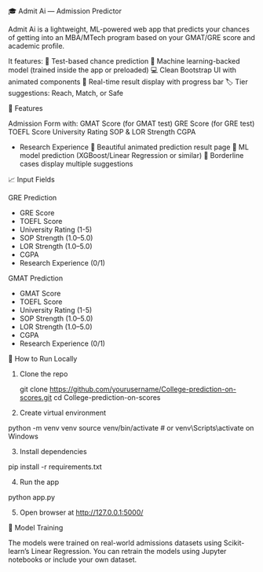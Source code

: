 🎓 Admit Ai — Admission Predictor

Admit Ai is a lightweight, ML-powered web app that predicts your chances of getting into an MBA/MTech program based on your GMAT/GRE score and academic profile.

It features:
🎯 Test-based chance prediction
🧠 Machine learning-backed model (trained inside the app or preloaded)
💻 Clean Bootstrap UI with animated components
🔄 Real-time result display with progress bar
🏷️ Tier suggestions: Reach, Match, or Safe


🚀 Features

Admission Form with:
  GMAT Score (for GMAT test)
  GRE Score (for GRE test)
  TOEFL Score
  University Rating
  SOP & LOR Strength
  CGPA
  - Research Experience
🎨 Beautiful animated prediction result page
🔢 ML model prediction (XGBoost/Linear Regression or similar)
💬 Borderline cases display multiple suggestions

📈 Input Fields

 GRE Prediction
- GRE Score
- TOEFL Score
- University Rating (1-5)
- SOP Strength (1.0–5.0)
- LOR Strength (1.0–5.0)
- CGPA
- Research Experience (0/1)

GMAT Prediction
- GMAT Score
- TOEFL Score
- University Rating (1-5)
- SOP Strength (1.0–5.0)
- LOR Strength (1.0–5.0)
- CGPA
- Research Experience (0/1)



🔧 How to Run Locally

1. Clone the repo
 
   git clone https://github.com/yourusername/College-prediction-on-scores.git
   cd College-prediction-on-scores

3. Create virtual environment

python -m venv venv
source venv/bin/activate   # or venv\Scripts\activate on Windows

3. Install dependencies

pip install -r requirements.txt


4. Run the app

python app.py


5. Open browser at http://127.0.0.1:5000/


🧠 Model Training

The models were trained on real-world admissions datasets using Scikit-learn’s Linear Regression.
You can retrain the models using Jupyter notebooks or include your own dataset.
